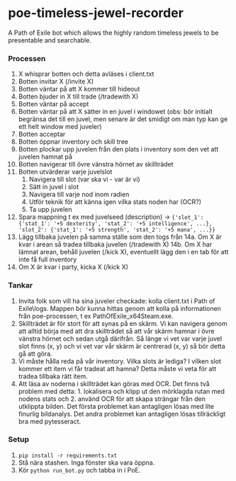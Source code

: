 # poe-timeless-jewel-recorder
A Path of Exile bot which allows the highly random timeless jewels to be presentable and searchable.


### Processen
1. X whisprar botten och detta avläses i client.txt
2. Botten invitar X (/invite X)
3. Botten väntar på att X kommer till hideout
4. Botten bjuder in X till trade (/tradewith X)
5. Botten väntar på accept
6. Botten väntar på att X sätter in en juvel i windowet (obs: bör initialt begränsa det till en juvel, men senare är det smidigt om man typ kan ge ett helt window med juveler)
7. Botten acceptar
8. Botten öppnar inventory och skill tree
9. Botten plockar upp juvelen från den plats i inventory som den vet att juvelen hamnat på
10. Botten navigerar till övre vänstra hörnet av skillträdet
11. Botten utvärderar varje juvelslot
    1. Navigera till slot (var ska vi - var är vi)
    2. Sätt in juvel i slot
    3. Navigera till varje nod inom radien
    4. Utför teknik för att känna igen vilka stats noden har (OCR?)
    5. Ta upp juvelen
12. Spara mappning t ex med juvelseed (description) -> ```{'slot_1': {'stat_1': '+5 dexterity', 'stat_2': '+5 intelligence', ...}, 'slot_2': {'stat_1': '+5 strength', 'stat_2': '+5 mana', ...}}```
13. Lägg tillbaka juvelen på samma ställe som den togs från
14a. Om X är kvar i arean så tradea tillbaka juvelen (/tradewith X)
14b. Om X har lämnat arean, behåll juvelen (/kick X), eventuellt lägg den i en tab för att inte få full inventory
15. Om X är kvar i party, kicka X (/kick X)

### Tankar
1. Invita folk som vill ha sina juveler checkade: kolla client.txt i Path of Exile\logs. Mappen bör kunna hittas genom att kolla på informationen från poe-processen, t ex PathOfExile_x64Steam.exe.
2. Skillträdet är för stort för att synas på en skärm. Vi kan navigera genom att alltid börja med att dra skillträdet så att vår skärm hamnar i övre vänstra hörnet och sedan utgå därifrån. Så länge vi vet var varje juvel slot finns (x, y) och vi vet var vår skärm är centrerad (x, y) så bör detta gå att göra.
3. Vi måste hålla reda på vår inventory. Vilka slots är lediga? I vilken slot kommer ett item vi får tradeat att hamna? Detta måste vi veta för att tradea tillbaka rätt item. 
4. Att läsa av noderna i skillträdet kan göras med OCR. Det finns två problem med detta: 1. lokalisera och klipp ut den mörklagda rutan med nodens stats och 2. använd OCR för att skapa strängar från den utklippta bilden. Det första problemet kan antagligen lösas med lite finurlig bildanalys. Det andra problemet kan antagligen lösas tillräckligt bra med pytesseract.

### Setup
1. `pip install -r requirements.txt`
2. Stå nära stashen. Inga fönster ska vara öppna.
3. Kör `python run_bot.py` och tabba in i PoE.
